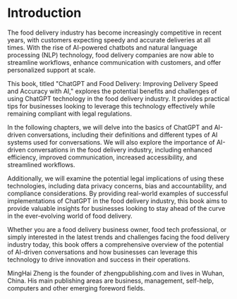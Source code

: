 # Introduction

The food delivery industry has become increasingly competitive in recent years, with customers expecting speedy and accurate deliveries at all times. With the rise of AI-powered chatbots and natural language processing (NLP) technology, food delivery companies are now able to streamline workflows, enhance communication with customers, and offer personalized support at scale.

This book, titled "ChatGPT and Food Delivery: Improving Delivery Speed and Accuracy with AI," explores the potential benefits and challenges of using ChatGPT technology in the food delivery industry. It provides practical tips for businesses looking to leverage this technology effectively while remaining compliant with legal regulations.

In the following chapters, we will delve into the basics of ChatGPT and AI-driven conversations, including their definitions and different types of AI systems used for conversations. We will also explore the importance of AI-driven conversations in the food delivery industry, including enhanced efficiency, improved communication, increased accessibility, and streamlined workflows.

Additionally, we will examine the potential legal implications of using these technologies, including data privacy concerns, bias and accountability, and compliance considerations. By providing real-world examples of successful implementations of ChatGPT in the food delivery industry, this book aims to provide valuable insights for businesses looking to stay ahead of the curve in the ever-evolving world of food delivery.

Whether you are a food delivery business owner, food tech professional, or simply interested in the latest trends and challenges facing the food delivery industry today, this book offers a comprehensive overview of the potential of AI-driven conversations and how businesses can leverage this technology to drive innovation and success in their operations.

MingHai Zheng is the founder of zhengpublishing.com and lives in Wuhan, China. His main publishing areas are business, management, self-help, computers and other emerging foreword fields.
